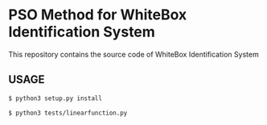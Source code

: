 # PSO Method for WhiteBox Identification System
This repository contains the source code of WhiteBox Identification System

## USAGE

```bash
$ python3 setup.py install
```

```bash
$ python3 tests/linearfunction.py
```
